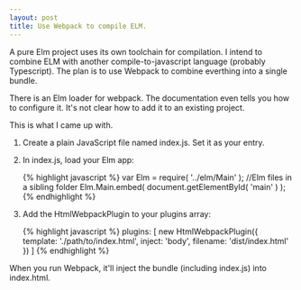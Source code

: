 ```yaml
---
layout: post
title: Use Webpack to compile ELM.
---
```


A pure Elm project uses its own toolchain for compilation.
I intend to combine ELM with another compile-to-javascript language (probably Typescript).
The plan is to use Webpack to combine everthing into a single bundle.

There is an Elm loader for webpack.
The documentation even tells you how to configure it.
It's not clear how to add it to an existing project.

This is what I came up with.

1. Create a plain JavaScript file named index.js.  Set it as your entry.
2. In index.js, load your Elm app:

    {% highlight javascript %}
    var Elm = require( '../elm/Main' ); //Elm files in a sibling folder
    Elm.Main.embed( document.getElementById( 'main' ) );
    {% endhighlight %}

3. Add the HtmlWebpackPlugin to your plugins array:

    {% highlight javascript %}
    plugins: [
        new HtmlWebpackPlugin({
            template: './path/to/index.html',
            inject:   'body',
            filename: 'dist/index.html'
        })
    ]
    {% endhighlight %}

When you run Webpack, it'll inject the bundle (including index.js) into index.html.

